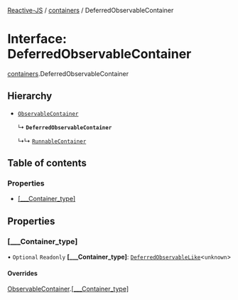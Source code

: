 [Reactive-JS](../README.md) / [containers](../modules/containers.md) / DeferredObservableContainer

# Interface: DeferredObservableContainer

[containers](../modules/containers.md).DeferredObservableContainer

## Hierarchy

- [`ObservableContainer`](containers.ObservableContainer-1.md)

  ↳ **`DeferredObservableContainer`**

  ↳↳ [`RunnableContainer`](containers.RunnableContainer-1.md)

## Table of contents

### Properties

- [[\_\_\_Container\_type]](containers.DeferredObservableContainer-1.md#[___container_type])

## Properties

### [\_\_\_Container\_type]

• `Optional` `Readonly` **[\_\_\_Container\_type]**: [`DeferredObservableLike`](types.DeferredObservableLike.md)<`unknown`\>

#### Overrides

[ObservableContainer](containers.ObservableContainer-1.md).[[___Container_type]](containers.ObservableContainer-1.md#[___container_type])
